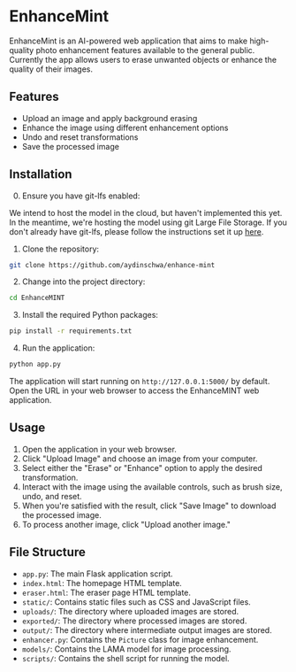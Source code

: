 # EnhanceMint

EnhanceMint is an AI-powered web application that aims to make high-quality photo enhancement features available to the general public. Currently the app allows users to erase unwanted objects or enhance the quality of their images.

## Features

- Upload an image and apply background erasing
- Enhance the image using different enhancement options
- Undo and reset transformations
- Save the processed image

## Installation

0. Ensure you have git-lfs enabled:

We intend to host the model in the cloud, but haven't implemented this yet. In the meantime, we're hosting the model using git Large File Storage. If you don't already have git-lfs, please follow the instructions set it up [here](https://git-lfs.com/).

1. Clone the repository:

```bash
git clone https://github.com/aydinschwa/enhance-mint
```

2. Change into the project directory:

```bash
cd EnhanceMINT
```

3. Install the required Python packages:

```bash
pip install -r requirements.txt
```

4. Run the application:

```bash
python app.py
```

The application will start running on `http://127.0.0.1:5000/` by default. Open the URL in your web browser to access the EnhanceMINT web application.

## Usage

1. Open the application in your web browser.
2. Click "Upload Image" and choose an image from your computer.
3. Select either the "Erase" or "Enhance" option to apply the desired transformation.
4. Interact with the image using the available controls, such as brush size, undo, and reset.
5. When you're satisfied with the result, click "Save Image" to download the processed image.
6. To process another image, click "Upload another image."

## File Structure

- `app.py`: The main Flask application script.
- `index.html`: The homepage HTML template.
- `eraser.html`: The eraser page HTML template.
- `static/`: Contains static files such as CSS and JavaScript files.
- `uploads/`: The directory where uploaded images are stored.
- `exported/`: The directory where processed images are stored.
- `output/`: The directory where intermediate output images are stored.
- `enhancer.py`: Contains the `Picture` class for image enhancement.
- `models/`: Contains the LAMA model for image processing.
- `scripts/`: Contains the shell script for running the model.
